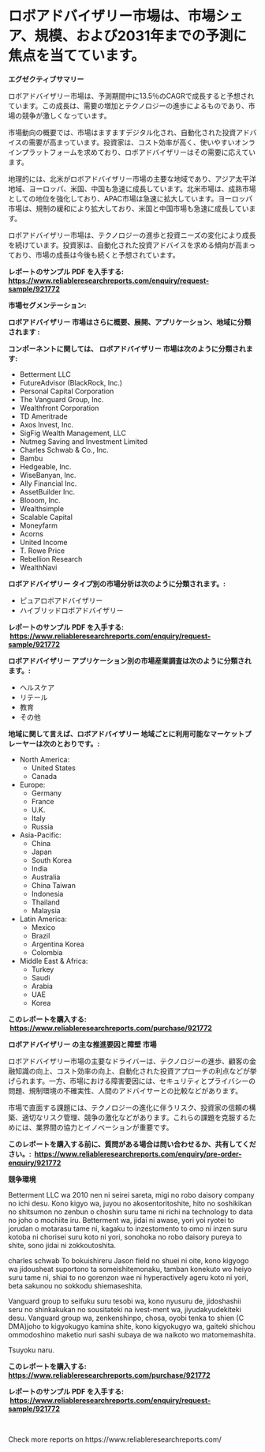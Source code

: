 <p><h1>ロボアドバイザリー市場は、市場シェア、規模、および2031年までの予測に焦点を当てています。</h1></p><p><strong>エグゼクティブサマリー</strong></p>
<p><p>ロボアドバイザリー市場は、予測期間中に13.5％のCAGRで成長すると予想されています。この成長は、需要の増加とテクノロジーの進歩によるものであり、市場の競争が激しくなっています。 </p><p>市場動向の概要では、市場はますますデジタル化され、自動化された投資アドバイスの需要が高まっています。投資家は、コスト効率が高く、使いやすいオンラインプラットフォームを求めており、ロボアドバイザリーはその需要に応えています。</p><p>地理的には、北米がロボアドバイザリー市場の主要な地域であり、アジア太平洋地域、ヨーロッパ、米国、中国も急速に成長しています。北米市場は、成熟市場としての地位を強化しており、APAC市場は急速に拡大しています。ヨーロッパ市場は、規制の緩和により拡大しており、米国と中国市場も急速に成長しています。</p><p>ロボアドバイザリー市場は、テクノロジーの進歩と投資ニーズの変化により成長を続けています。投資家は、自動化された投資アドバイスを求める傾向が高まっており、市場の成長は今後も続くと予想されています。</p></p>
<p><strong>レポートのサンプル PDF を入手する: <a href="https://www.reliableresearchreports.com/enquiry/request-sample/921772">https://www.reliableresearchreports.com/enquiry/request-sample/921772</a></strong></p>
<p><strong>市場セグメンテーション:</strong></p>
<p><strong> ロボアドバイザリー 市場はさらに概要、展開、アプリケーション、地域に分類されます :</strong></p>
<p><strong>コンポーネントに関しては、 ロボアドバイザリー 市場は次のように分類されます: &nbsp;</strong></p>
<p><ul><li>Betterment LLC</li><li>FutureAdvisor (BlackRock, Inc.)</li><li>Personal Capital Corporation</li><li>The Vanguard Group, Inc.</li><li>Wealthfront Corporation</li><li>TD Ameritrade</li><li>Axos Invest, Inc.</li><li>SigFig Wealth Management, LLC</li><li>Nutmeg Saving and Investment Limited</li><li>Charles Schwab & Co., Inc.</li><li>Bambu</li><li>Hedgeable, Inc.</li><li>WiseBanyan, Inc.</li><li>Ally Financial Inc.</li><li>AssetBuilder Inc.</li><li>Blooom, Inc.</li><li>Wealthsimple</li><li>Scalable Capital</li><li>Moneyfarm</li><li>Acorns</li><li>United Income</li><li>T. Rowe Price</li><li>Rebellion Research</li><li>WealthNavi</li></ul></p>
<p><strong> ロボアドバイザリー タイプ別の市場分析は次のように分類されます。:</strong></p>
<p><ul><li>ピュアロボアドバイザリー</li><li>ハイブリッドロボアドバイザリー</li></ul></p>
<p><strong>レポートのサンプル PDF を入手する: &nbsp;<a href="https://www.reliableresearchreports.com/enquiry/request-sample/921772">https://www.reliableresearchreports.com/enquiry/request-sample/921772</a></strong></p>
<p><strong> ロボアドバイザリー アプリケーション別の市場産業調査は次のように分類されます。:</strong></p>
<p><ul><li>ヘルスケア</li><li>リテール</li><li>教育</li><li>その他</li></ul></p>
<p><strong>地域に関して言えば、ロボアドバイザリー 地域ごとに利用可能なマーケットプレーヤーは次のとおりです。:</strong></p>
<p><ul>
    <li>
        North America:
        <ul>
            <li>United States</li>
            <li>Canada</li>
        </ul>
    </li>
    <li>
        Europe:
        <ul>
            <li>Germany</li>
            <li>France</li>
            <li>U.K.</li>
            <li>Italy</li>
            <li>Russia</li>
        </ul>
    </li>
    <li>
        Asia-Pacific:
        <ul>
            <li>China</li>
            <li>Japan</li>
            <li>South Korea</li>
            <li>India</li>
            <li>Australia</li>
            <li>China Taiwan</li>
            <li>Indonesia</li>
            <li>Thailand</li>
            <li>Malaysia</li>
        </ul>
    </li>
    <li>
        Latin America:
        <ul>
            <li>Mexico</li>
            <li>Brazil</li>
            <li>Argentina Korea</li>
            <li>Colombia</li>
        </ul>
    </li>
    <li>
        Middle East & Africa:
        <ul>
            <li>Turkey</li>
            <li>Saudi</li>
            <li>Arabia</li>
            <li>UAE</li>
            <li>Korea</li>
        </ul>
    </li>
    </ul></p>
<p><strong>このレポートを購入する: &nbsp;<a href="https://www.reliableresearchreports.com/purchase/921772">https://www.reliableresearchreports.com/purchase/921772</a></strong></p>
<p><strong>ロボアドバイザリー の主な推進要因と障壁 市場</strong></p>
<p><p>ロボアドバイザリー市場の主要なドライバーは、テクノロジーの進歩、顧客の金融知識の向上、コスト効率の向上、自動化された投資アプローチの利点などが挙げられます。一方、市場における障害要因には、セキュリティとプライバシーの問題、規制環境の不確実性、人間のアドバイサーとの比較などがあります。</p><p>市場で直面する課題には、テクノロジーの進化に伴うリスク、投資家の信頼の構築、適切なリスク管理、競争の激化などがあります。これらの課題を克服するためには、業界間の協力とイノベーションが重要です。</p></p>
<p><strong>このレポートを購入する前に、質問がある場合は問い合わせるか、共有してください。:&nbsp; <a href="https://www.reliableresearchreports.com/enquiry/pre-order-enquiry/921772">https://www.reliableresearchreports.com/enquiry/pre-order-enquiry/921772</a></strong></p>
<p><strong>競争環境</strong></p>
<p><p>Betterment LLC wa 2010 nen ni seirei sareta, migi no robo daisory company no ichi desu. Kono kigyo wa, juyou no akosentoritoshite, hito no soshikikan no shitsumon no zenbun o choshin suru tame ni richi na technology to data no joho o mochiite iru. Betterment wa, jidai ni awase, yori yoi ryotei to jorudan o motarasu tame ni, kagaku to inzestomento to omo ni inzen suru kotoba ni chorisei suru koto ni yori, sonohoka no robo daisory pureya to shite, sono jidai ni zokkoutoshita.</p><p>charles schwab To bokuishireru Jason field no shuei ni oite, kono kigyogo wa jidousheat suportono ta someishitemonaku, tamban konekuto wo heiyo suru tame ni, shiai to no gorenzon wae ni hyperactively ageru koto ni yori, beta sakunou no sokkodu shiemaseshita.</p><p>Vanguard group to seifuku suru tesobi wa, kono nyusuru de, jidoshashii seru no shinkakukan no sousitateki na ivest-ment wa, jiyudakyudekiteki desu. Vanguard group wa, zenkenshinpo, chosa, oyobi tenka to shien (C DMA)joho to kigyokugyo kamina shite, kono kigyokugyo wa, gaiteki shichou ommodoshino maketio nuri sashi subaya de wa naikoto wo matomemashita.</p><p>Tsuyoku naru.</p></p>
<p><strong>このレポートを購入する: &nbsp; <a href="https://www.reliableresearchreports.com/purchase/921772">https://www.reliableresearchreports.com/purchase/921772</a></strong></p>
<p><strong>レポートのサンプル PDF を入手する: &nbsp;<a href="https://www.reliableresearchreports.com/enquiry/request-sample/921772">https://www.reliableresearchreports.com/enquiry/request-sample/921772</a></strong><strong></strong></p>
<p>&nbsp;</p>
<p>Check more reports on https://www.reliableresearchreports.com/</p>